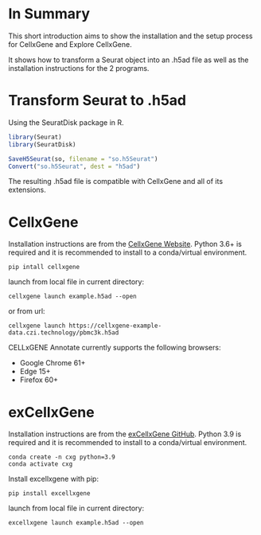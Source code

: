 # In Summary

This short introduction aims to show the installation and the setup process for CellxGene and Explore CellxGene. 

It shows how to transform a Seurat object into an .h5ad file as well as the installation instructions for the 2 programs.

# Transform Seurat to .h5ad

Using the SeuratDisk package in R.

```r
library(Seurat)
library(SeuratDisk)

SaveH5Seurat(so, filename = "so.h5Seurat")
Convert("so.h5Seurat", dest = "h5ad")
```
The resulting .h5ad file is compatible with CellxGene and all of its extensions.

# CellxGene

Installation instructions are from the [CellxGene Website](https://cellxgene.cziscience.com/docs/05__Annotate%20and%20Analyze%20Your%20Data/5_1__Getting%20Started:%20Install,%20Launch,%20Quick%20Start).
Python 3.6+ is required and it is recommended to install to a conda/virtual environment.

```
pip intall cellxgene
```

launch from local file in current directory:
```
cellxgene launch example.h5ad --open
```
or from url:
```
cellxgene launch https://cellxgene-example-data.czi.technology/pbmc3k.h5ad
```

CELLxGENE Annotate currently supports the following browsers:

- Google Chrome 61+
- Edge 15+
- Firefox 60+

# exCellxGene

Installation instructions are from the [exCellxGene GitHub](https://github.com/czbiohub-sf/excellxgene).
Python 3.9 is required and it is recommended to install to a conda/virtual environment.

```
conda create -n cxg python=3.9
conda activate cxg
```

Install excellxgene with pip:

```
pip install excellxgene
```

launch from local file in current directory:
```
excellxgene launch example.h5ad --open
```
